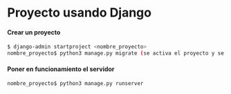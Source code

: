# Proyecto usando Django

#### Crear un proyecto  

```sh
$ django-admin startproject <nombre_proyecto>
nombre_proyecto$ python3 manage.py migrate (se activa el proyecto y se crea la BD SQLite3)
```

#### Poner en funcionamiento el servidor  

```sh
nombre_proyecto$ python3 manage.py runserver
```
